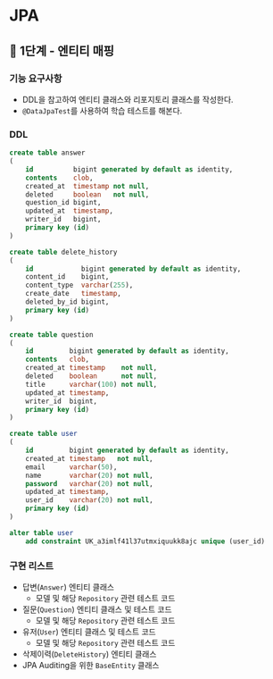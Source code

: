 # JPA
## 🚀 1단계 - 엔티티 매핑

### 기능 요구사항
* DDL을 참고하여 엔티티 클래스와 리포지토리 클래스를 작성한다.
* `@DataJpaTest`를 사용하여 학습 테스트를 해본다.
### DDL
```sql
create table answer
(
    id          bigint generated by default as identity,
    contents    clob,
    created_at  timestamp not null,
    deleted     boolean   not null,
    question_id bigint,
    updated_at  timestamp,
    writer_id   bigint,
    primary key (id)
)
```
```sql
create table delete_history
(
    id            bigint generated by default as identity,
    content_id    bigint,
    content_type  varchar(255),
    create_date   timestamp,
    deleted_by_id bigint,
    primary key (id)
)
```
```sql
create table question
(
    id         bigint generated by default as identity,
    contents   clob,
    created_at timestamp    not null,
    deleted    boolean      not null,
    title      varchar(100) not null,
    updated_at timestamp,
    writer_id  bigint,
    primary key (id)
)
```
```sql
create table user
(
    id         bigint generated by default as identity,
    created_at timestamp   not null,
    email      varchar(50),
    name       varchar(20) not null,
    password   varchar(20) not null,
    updated_at timestamp,
    user_id    varchar(20) not null,
    primary key (id)
)

alter table user
    add constraint UK_a3imlf41l37utmxiquukk8ajc unique (user_id)
```
### 구현 리스트
* 답변(`Answer`) 엔티티 클래스
  * 모델 및 해당 `Repository` 관련 테스트 코드
* 질문(`Question`) 엔티티 클래스 및 테스트 코드
  * 모델 및 해당 `Repository` 관련 테스트 코드
* 유저(`User`) 엔티티 클래스 및 테스트 코드
  * 모델 및 해당 `Repository` 관련 테스트 코드
* 삭제이력(`DeleteHistory`) 엔티티 클래스
* JPA Auditing을 위한 `BaseEntity` 클래스
